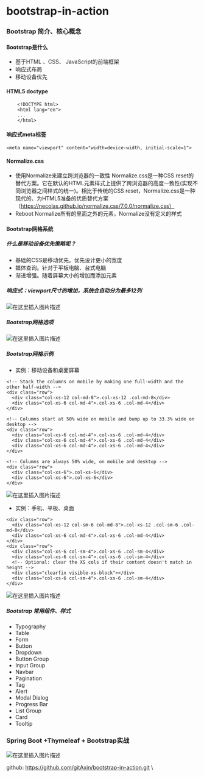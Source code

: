 # bootstrap-in-action
### Bootstrap 简介、核心概念
#### Bootstrap是什么
- 基于HTML 、CSS、 JavaScript的前端框架 
- 响应式布局
- 移动设备优先
#### HTML5 doctype

```
	<!DOCTYPE html>
	<html lang="en">
	...
	</html>
```
#### 响应式meta标签
```
<meta name="viewport" content="width=device-width, initial-scale=1">
```
#### Normalize.css
- 使用Normalize来建立跨浏览器的一致性
Normalize.css是一种CSS reset的替代方案。它在默认的HTML元素样式上提供了跨浏览器的高度一致性(实现不同浏览器之间样式的统一)。相比于传统的CSS reset，Normalize.css是一种现代的、为HTML5准备的优质替代方案（https://necolas.github.io/normalize.css/7.0.0/normalize.css）
- Reboot
	Normalize所有的里面之外的元素，Normalize没有定义的样式

#### Bootstrap网格系统
##### 什么是移动设备优先策略呢？
- 基础的CSS是移动优先。优先设计更小的宽度
- 媒体查询。针对于平板电脑、台式电脑
- 渐进增强。随着屏幕大小的增加而添加元素
##### 响应式：viewport尺寸的增加，系统会自动分为最多12列
![在这里插入图片描述](https://img-blog.csdnimg.cn/20191222193530244.png?x-oss-process=image/watermark,type_ZmFuZ3poZW5naGVpdGk,shadow_10,text_aHR0cHM6Ly9ibG9nLmNzZG4ubmV0L3dlaXhpbl8zOTU0MTY1Nw==,size_16,color_FFFFFF,t_70)
##### Bootstrap网格选项
![在这里插入图片描述](https://img-blog.csdnimg.cn/20191222193628634.png?x-oss-process=image/watermark,type_ZmFuZ3poZW5naGVpdGk,shadow_10,text_aHR0cHM6Ly9ibG9nLmNzZG4ubmV0L3dlaXhpbl8zOTU0MTY1Nw==,size_16,color_FFFFFF,t_70)
##### Bootstrap网格示例
- 实例：移动设备和桌面屏幕
```
<!-- Stack the columns on mobile by making one full-width and the other half-width -->
<div class="row">
  <div class="col-xs-12 col-md-8">.col-xs-12 .col-md-8</div>
  <div class="col-xs-6 col-md-4">.col-xs-6 .col-md-4</div>
</div>

<!-- Columns start at 50% wide on mobile and bump up to 33.3% wide on desktop -->
<div class="row">
  <div class="col-xs-6 col-md-4">.col-xs-6 .col-md-4</div>
  <div class="col-xs-6 col-md-4">.col-xs-6 .col-md-4</div>
  <div class="col-xs-6 col-md-4">.col-xs-6 .col-md-4</div>
</div>

<!-- Columns are always 50% wide, on mobile and desktop -->
<div class="row">
  <div class="col-xs-6">.col-xs-6</div>
  <div class="col-xs-6">.col-xs-6</div>
</div>
```
![在这里插入图片描述](https://img-blog.csdnimg.cn/20191222193936420.png)
- 实例：手机、平板、桌面

```
<div class="row">
  <div class="col-xs-12 col-sm-6 col-md-8">.col-xs-12 .col-sm-6 .col-md-8</div>
  <div class="col-xs-6 col-md-4">.col-xs-6 .col-md-4</div>
</div>
<div class="row">
  <div class="col-xs-6 col-sm-4">.col-xs-6 .col-sm-4</div>
  <div class="col-xs-6 col-sm-4">.col-xs-6 .col-sm-4</div>
  <!-- Optional: clear the XS cols if their content doesn't match in height -->
  <div class="clearfix visible-xs-block"></div>
  <div class="col-xs-6 col-sm-4">.col-xs-6 .col-sm-4</div>
</div>
```
![在这里插入图片描述](https://img-blog.csdnimg.cn/20191222194032783.png)
##### Bootstrap 常用组件、样式
- Typography
- Table
- Form
- Button
- Dropdown
- Button Group
- Input Group
- Navbar
- Pagination
- Tag
- Alert
- Modal Dialog
- Progress Bar
- List Group
- Card
- Tooltip
### Spring Boot +Thymeleaf + Bootstrap实战
![在这里插入图片描述](https://img-blog.csdnimg.cn/20191222212733542.png?x-oss-process=image/watermark,type_ZmFuZ3poZW5naGVpdGk,shadow_10,text_aHR0cHM6Ly9ibG9nLmNzZG4ubmV0L3dlaXhpbl8zOTU0MTY1Nw==,size_16,color_FFFFFF,t_70)

github:
https://github.com/gitAxin/bootstrap-in-action.git
\
